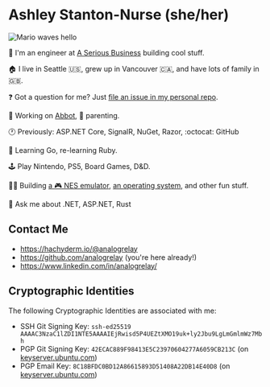 # Ashley Stanton-Nurse (she/her)

![Mario waves hello](https://media.giphy.com/media/euAnOkLGWtdHG/giphy.gif)

:wave: I'm an engineer at [A Serious Business](https://aseriousbusiness.com) building cool stuff.

:house: I live in Seattle :us:, grew up in Vancouver :canada:, and have lots of family in :uk:.

❓ Got a question for me? Just [file an issue in my personal repo](https://github.com/analogrelay/analogrelay/issues/new).

🔭 Working on [Abbot](https://ab.bot), 👶 parenting.

🕐 Previously: ASP.NET Core, SignalR, NuGet, Razor, :octocat: GitHub

🌱 Learning Go, re-learning Ruby.

:joystick: Play Nintendo, PS5, Board Games, D&D.

👷‍♀️ Building [a 🎮 NES emulator](https://github.com/analogrelay/nest), [an operating system](https://github.com/analogrelay/arboros), and other fun stuff.

💬 Ask me about .NET, ASP.NET, Rust

## Contact Me

* https://hachyderm.io/@analogrelay
* https://github.com/analogrelay (you're here already!)
* https://www.linkedin.com/in/analogrelay/

## Cryptographic Identities

The following Cryptographic Identities are associated with me:

* SSH Git Signing Key: `ssh-ed25519 AAAAC3NzaC1lZDI1NTE5AAAAIEjRwisd5P4UEZtXMO19uk+ly2Jbu9LgLmGmlmWz7Mbh`
* PGP Git Signing Key: `42ECAC889F98413E5C23970604277A6059CB213C` (on [keyserver.ubuntu.com](https://keyserver.ubuntu.com/pks/lookup?search=42ECAC889F98413E5C23970604277A6059CB213C&fingerprint=on&op=index))
* PGP Email Key: `8C18BFDC0BD12A86615893D51408A22DB14E40D8` (on [keyserver.ubuntu.com](https://keyserver.ubuntu.com/pks/lookup?search=8C18BFDC0BD12A86615893D51408A22DB14E40D8&fingerprint=on&op=index))
